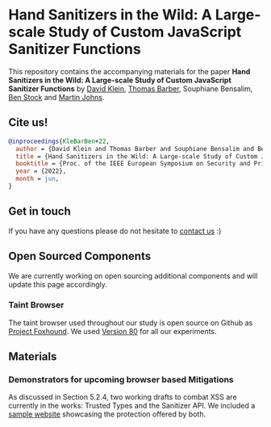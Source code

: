# Hand Sanitizers in the Wild: A Large-scale Study of Custom JavaScript Sanitizer Functions

  This repository contains the accompanying materials for the paper **Hand Sanitizers in the Wild: A Large-scale Study of Custom JavaScript Sanitizer Functions** by [David Klein](https://www.tu-braunschweig.de/en/ias/staff/david-klein), [Thomas Barber](https://www.linkedin.com/in/thomas-barber-b3965551/), Souphiane Bensalim, [Ben Stock](https://people.cispa.io/ben.stock/) and [Martin Johns](https://www.tu-braunschweig.de/en/ias/staff/martin-johns).

## Cite us!

```bibtex
@inproceedings{KleBarBen+22,
  author = {David Klein and Thomas Barber and Souphiane Bensalim and Ben Stock and Martin Johns},
  title = {Hand Sanitizers in the Wild: A Large-scale Study of Custom JavaScript Sanitizer Functions},
  booktitle = {Proc. of the IEEE European Symposium on Security and Privacy},
  year = {2022},
  month = jun,
}
```

## Get in touch

If you have any questions please do not hesitate to [contact us](mailto:david.klein@tu-braunschweig.de) :)

## Open Sourced Components

We are currently working on open sourcing additional components and will update this page accordingly.

### Taint Browser

The taint browser used throughout our study is open source on Github as [Project Foxhound](https://github.com/SAP/project-foxhound). We used [Version 80](https://github.com/SAP/project-foxhound/releases/tag/v80.0) for all our experiments.


## Materials

### Demonstrators for upcoming browser based Mitigations

As discussed in Section 5.2.4, two working drafts to combat XSS are currently in the works: Trusted Types and the Sanitizer API. We included a [sample website](samples/browser_based_mitigations) showcasing the protection offered by both.

